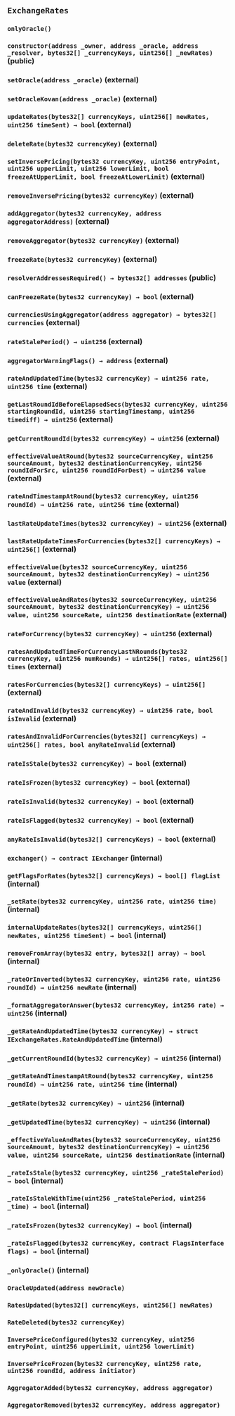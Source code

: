 ## `ExchangeRates`

### `onlyOracle()`

### `constructor(address _owner, address _oracle, address _resolver, bytes32[] _currencyKeys, uint256[] _newRates)` (public)

### `setOracle(address _oracle)` (external)

### `setOracleKovan(address _oracle)` (external)

### `updateRates(bytes32[] currencyKeys, uint256[] newRates, uint256 timeSent) → bool` (external)

### `deleteRate(bytes32 currencyKey)` (external)

### `setInversePricing(bytes32 currencyKey, uint256 entryPoint, uint256 upperLimit, uint256 lowerLimit, bool freezeAtUpperLimit, bool freezeAtLowerLimit)` (external)

### `removeInversePricing(bytes32 currencyKey)` (external)

### `addAggregator(bytes32 currencyKey, address aggregatorAddress)` (external)

### `removeAggregator(bytes32 currencyKey)` (external)

### `freezeRate(bytes32 currencyKey)` (external)

### `resolverAddressesRequired() → bytes32[] addresses` (public)

### `canFreezeRate(bytes32 currencyKey) → bool` (external)

### `currenciesUsingAggregator(address aggregator) → bytes32[] currencies` (external)

### `rateStalePeriod() → uint256` (external)

### `aggregatorWarningFlags() → address` (external)

### `rateAndUpdatedTime(bytes32 currencyKey) → uint256 rate, uint256 time` (external)

### `getLastRoundIdBeforeElapsedSecs(bytes32 currencyKey, uint256 startingRoundId, uint256 startingTimestamp, uint256 timediff) → uint256` (external)

### `getCurrentRoundId(bytes32 currencyKey) → uint256` (external)

### `effectiveValueAtRound(bytes32 sourceCurrencyKey, uint256 sourceAmount, bytes32 destinationCurrencyKey, uint256 roundIdForSrc, uint256 roundIdForDest) → uint256 value` (external)

### `rateAndTimestampAtRound(bytes32 currencyKey, uint256 roundId) → uint256 rate, uint256 time` (external)

### `lastRateUpdateTimes(bytes32 currencyKey) → uint256` (external)

### `lastRateUpdateTimesForCurrencies(bytes32[] currencyKeys) → uint256[]` (external)

### `effectiveValue(bytes32 sourceCurrencyKey, uint256 sourceAmount, bytes32 destinationCurrencyKey) → uint256 value` (external)

### `effectiveValueAndRates(bytes32 sourceCurrencyKey, uint256 sourceAmount, bytes32 destinationCurrencyKey) → uint256 value, uint256 sourceRate, uint256 destinationRate` (external)

### `rateForCurrency(bytes32 currencyKey) → uint256` (external)

### `ratesAndUpdatedTimeForCurrencyLastNRounds(bytes32 currencyKey, uint256 numRounds) → uint256[] rates, uint256[] times` (external)

### `ratesForCurrencies(bytes32[] currencyKeys) → uint256[]` (external)

### `rateAndInvalid(bytes32 currencyKey) → uint256 rate, bool isInvalid` (external)

### `ratesAndInvalidForCurrencies(bytes32[] currencyKeys) → uint256[] rates, bool anyRateInvalid` (external)

### `rateIsStale(bytes32 currencyKey) → bool` (external)

### `rateIsFrozen(bytes32 currencyKey) → bool` (external)

### `rateIsInvalid(bytes32 currencyKey) → bool` (external)

### `rateIsFlagged(bytes32 currencyKey) → bool` (external)

### `anyRateIsInvalid(bytes32[] currencyKeys) → bool` (external)

### `exchanger() → contract IExchanger` (internal)

### `getFlagsForRates(bytes32[] currencyKeys) → bool[] flagList` (internal)

### `_setRate(bytes32 currencyKey, uint256 rate, uint256 time)` (internal)

### `internalUpdateRates(bytes32[] currencyKeys, uint256[] newRates, uint256 timeSent) → bool` (internal)

### `removeFromArray(bytes32 entry, bytes32[] array) → bool` (internal)

### `_rateOrInverted(bytes32 currencyKey, uint256 rate, uint256 roundId) → uint256 newRate` (internal)

### `_formatAggregatorAnswer(bytes32 currencyKey, int256 rate) → uint256` (internal)

### `_getRateAndUpdatedTime(bytes32 currencyKey) → struct IExchangeRates.RateAndUpdatedTime` (internal)

### `_getCurrentRoundId(bytes32 currencyKey) → uint256` (internal)

### `_getRateAndTimestampAtRound(bytes32 currencyKey, uint256 roundId) → uint256 rate, uint256 time` (internal)

### `_getRate(bytes32 currencyKey) → uint256` (internal)

### `_getUpdatedTime(bytes32 currencyKey) → uint256` (internal)

### `_effectiveValueAndRates(bytes32 sourceCurrencyKey, uint256 sourceAmount, bytes32 destinationCurrencyKey) → uint256 value, uint256 sourceRate, uint256 destinationRate` (internal)

### `_rateIsStale(bytes32 currencyKey, uint256 _rateStalePeriod) → bool` (internal)

### `_rateIsStaleWithTime(uint256 _rateStalePeriod, uint256 _time) → bool` (internal)

### `_rateIsFrozen(bytes32 currencyKey) → bool` (internal)

### `_rateIsFlagged(bytes32 currencyKey, contract FlagsInterface flags) → bool` (internal)

### `_onlyOracle()` (internal)

### `OracleUpdated(address newOracle)`

### `RatesUpdated(bytes32[] currencyKeys, uint256[] newRates)`

### `RateDeleted(bytes32 currencyKey)`

### `InversePriceConfigured(bytes32 currencyKey, uint256 entryPoint, uint256 upperLimit, uint256 lowerLimit)`

### `InversePriceFrozen(bytes32 currencyKey, uint256 rate, uint256 roundId, address initiator)`

### `AggregatorAdded(bytes32 currencyKey, address aggregator)`

### `AggregatorRemoved(bytes32 currencyKey, address aggregator)`
